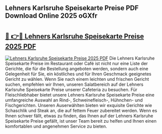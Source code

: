 ## Lehners Karlsruhe Speisekarte Preise PDF Download Online 2025 oGXfr

# <h2><a href="http://gc9cjk2.nevu.top/?p=Lehners+Karlsruhe+Speisekarte+Preise">🔗 👉🔴 Lehners Karlsruhe Speisekarte Preise 2025 PDF</a></h2>

[![Lehners Karlsruhe Speisekarte Preise 2025 PDF](https://i.imgur.com/dBaPXMq.png)](http://gc9cjk2.nevu.top/?p=Lehners+Karlsruhe+Speisekarte+Preise)
Die Lehners Karlsruhe Speisekarte Preise im Restaurant oder Café ist nicht nur eine Liste der Gerichte, die für die Bestellung angeboten werden, sondern auch eine Gelegenheit für Sie, ein köstliches und für Ihren Geschmack geeignetes Gericht zu wählen. Wenn Sie nach einem leichten und frischen Gericht suchen, empfehlen wir Ihnen, unseren Salatbereich auf der Lehners Karlsruhe Speisekarte Preise unserer Cafeteria zu besuchen. Für Fleischliebhaber bietet unsere Lehners Karlsruhe Speisekarte Preise eine umfangreiche Auswahl an Rind-, Schweinefleisch-, Hühnchen- und Fischgerichten. Unseren Auserwählten bieten wir exquisite Gerichte wie Schaschlik und Steak an, die auf fettem Feuer zubereitet werden. Wenn es Ihnen schwer fällt, etwas zu finden, das Ihnen auf der Lehners Karlsruhe Speisekarte Preise gefällt, ist unser Team bereit zu helfen und Ihnen einen komfortablen und angenehmen Service zu bieten.
